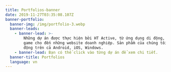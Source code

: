 ```yaml
---
title: Portfolios-banner
date: 2019-11-27T03:35:08.107Z
banner-portfolio:
  banner-img: /img/portfolio-3.webp
  banner-leads:
    - banner-lead: >-
        Những dự án được thực hiện bởi HT Active, từ ứng dụng di động, mobile
        game cho đến những website doanh nghiệp. Sản phầm của chúng tôi hoạt
        động trên cả Android, iOS, Windows.
    - banner-lead: Bạn có thể click vào từng dự án để xem chi tiết.
  banner-title: Portfolios
  language: vn
---
```


